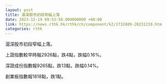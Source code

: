 ```yaml
---
layout: post
title: 滬深股市初段窄幅上落
date: 2023-12-19 09:53:58.000000000 +08:00
link: https://news.rthk.hk/rthk/ch/component/k2/1732889-20231219.htm
categories: rthk
---
```


滬深股市初段窄幅上落。

上證指數較早時報2926點，跌4點，跌幅0.16%。

深證成份指數報9265點，跌13點，跌幅0.14%。

創業板指數報1818點，跌1點。
